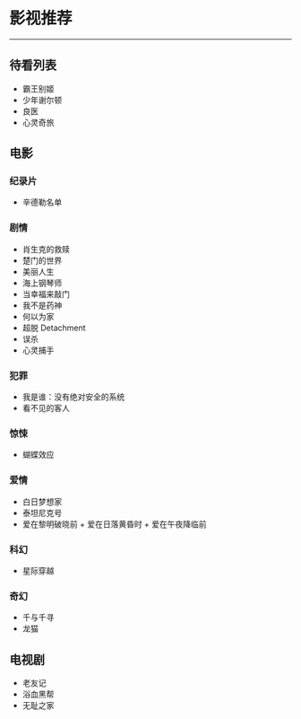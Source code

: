 # 影视推荐

---

## 待看列表
- 霸王别姬
- 少年谢尔顿
- 良医
- 心灵奇旅

## 电影

### 纪录片
- 辛德勒名单

### 剧情
- 肖生克的救赎
- 楚门的世界
- 美丽人生
- 海上钢琴师
- 当幸福来敲门
- 我不是药神
- 何以为家
- 超脱 Detachment
- 误杀
- 心灵捕手

### 犯罪
- 我是谁：没有绝对安全的系统
- 看不见的客人

### 惊悚
- 蝴蝶效应

### 爱情
- 白日梦想家
- 泰坦尼克号
- 爱在黎明破晓前 + 爱在日落黄昏时 + 爱在午夜降临前

### 科幻
- 星际穿越

### 奇幻
- 千与千寻
- 龙猫

## 电视剧

- 老友记
- 浴血黑帮
- 无耻之家